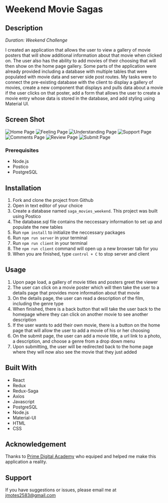# Weekend Movie Sagas

## Description

_Duration: Weekend Challenge_

I created an application that allows the user to view a gallery of movie posters that will show additional information about that movie when clicked on. The user also has the ability to add movies of their choosing that will then show on the home page gallery. Some parts of the application were already provided including a database with multiple tables that were populated with movie data and server side post routes. My tasks were to connect the pre-existing database with the client to display a gallery of movies, create a new component that displays and pulls data about a movie if the user clicks on that poster, add a form that allows the user to create a movie entry whose data is stored in the database, and add styling using Material UI.

## Screen Shot

![Home Page](/public/images/feedback1.png)
![Feeling Page](/public/images/feedback2.png)
![Understanding Page](/public/images/feedback3.png)
![Support Page](/public/images/feedback4.png)
![Comments Page](/public/images/feedback5.png)
![Review Page](/public/images/feedback6.png)
![Submit Page](/public/images/feedback7.png)

### Prerequisites

- Node.js
- Postico
- PostgreSQL

## Installation

1. Fork and clone the project from Github
2. Open in text editor of your choice
3. Create a database named `saga_movies_weekend`. This project was built using Postico
4. The database.sql file contains the neccessary information to set up and populate the new tables
5. Run `npm install` to initialize the neccessary packages
6. Run `npm run server` in your terminal
7. Run `npm run client` in your terminal
8. The `npm run client` command will open up a new browser tab for you
9. When you are finished, type `control + C` to stop server and client

## Usage

1. Upon page load, a gallery of movie titles and posters greet the viewer
2. The user can click on a movie poster which will then take the user to a details page that provides more information about that movie
3. On the details page, the user can read a description of the film, including the genre type
4. When finished, there is a back button that will take the user back to the homepage where they can click on another movie to see another description
5. If the user wants to add their own movie, there is a button on the home page that will allow the user to add a movie of his or her choosing
6. On the submit page, the user can add a movie title, a url link to a photo, a description, and choose a genre from a drop down menu
6. Upon submitting, the user will be redirected back to the home page where they will now also see the movie that they just added

## Built With

- React
- Redux
- Redux-Saga
- Axios
- Javascript
- PostgreSQL
- Node.js
- Material-UI
- HTML
- CSS

## Acknowledgement
Thanks to [Prime Digital Academy](www.primeacademy.io) who equiped and helped me make this application a reality.

## Support
If you have suggestions or issues, please email me at [jmotes2583@gmail.com](www.google.com)